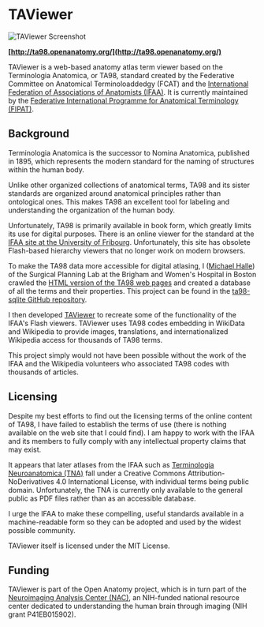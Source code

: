 # TAViewer

![TAViewer Screenshot](https://raw.githubusercontent.com/mhalle/taviewer/master/screenshot/taviewer1.png)

**[http://ta98.openanatomy.org/](http://ta98.openanatomy.org/)**

TAViewer is a web-based anatomy atlas term viewer based on the Terminologia Anatomica, or TA98, standard created by the  Federative Committee on Anatomical Terminoloaddedgy (FCAT) and the 
[International Federation of Associations of Anatomists (IFAA)](http://www.ifaa.net/). It is currently maintained by the [Federative International Programme for Anatomical Terminology (FIPAT)](http:/http://fipat.library.dal.ca/).

## Background

Terminologia Anatomica is the successor to  Nomina Anatomica, published in 1895, which represents the modern standard for the naming of structures within the human body.

Unlike other organized collections of anatomical terms, TA98 and its sister standards are organized around anatomical principles rather than ontological ones.  This makes TA98 an excellent tool for labeling and understanding the organization of the human body. 

Unfortunately, TA98 is primarily available in book form, which greatly limits its use for digital purposes.  There is an online viewer for the standard at the [IFAA site at the University of Fribourg](https://www.unifr.ch/ifaa/). Unfortunately, this site  has obsolete Flash-based hierarchy viewers that no longer work on modern browsers. 

To make the TA98 data more accessible for digital atlasing, I ([Michael Halle](mailto:mhalle@bwh.harvard.edu)) of the Surgical Planning Lab at the Brigham and Women's Hospital in Boston crawled the [HTML version of the TA98 web pages](https://www.unifr.ch/ifaa/Public/EntryPage/TA98%20Tree/Alpha/All%20KWIC%20EN.htm) and created a database of all the terms and their properties.  This project can be found in the [ta98-sqlite GitHub repository](https://github.com/mhalle/ta98-sqlite).

I then developed [TAViewer](https://github.com/mhalle/ta98viewer) to recreate some of the functionality of the IFAA's Flash viewers. TAViewer uses TA98 codes embedding in WikiData and Wikipedia to provide images, translations, and internationalized Wikipedia access for thousands of TA98 terms.  

This project simply would not have been possible without the work of the IFAA and the Wikipedia volunteers who associated TA98 codes with thousands of articles.

## Licensing

Despite my best efforts to find out the licensing terms of the online content of TA98, I have failed to establish the terms of use (there is nothing available on the web site that I could find).  I am happy to work with the IFAA and its members to fully comply with any intellectual property claims that may exist. 

It appears that later atlases from the IFAA such as [Terminologia Neuroanatomica (TNA)](http://fipat.library.dal.ca/tna/) fall under a Creative Commons Attribution-NoDerivatives 4.0 International License, with individual terms being public domain.  Unfortunately, the TNA is currently only available to the general public as PDF files rather than as an accessible database.

I urge the IFAA to make these compelling, useful standards available in a machine-readable form so they can be adopted and used by the widest possible community.

TAViewer itself is licensed under the MIT License.

## Funding

TAViewer is part of the Open Anatomy project, which is in turn part of the [Neuroimaging Analysis Center (NAC)](http://nac.spl.harvard.edu/), an NIH-funded national resource center dedicated to understanding the human brain through imaging (NIH grant P41EB015902).